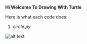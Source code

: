 <b>Hi Welcome To Drawing With Turtle</b>

Here is what each code does:
1) _circle.py_

![alt text](./Turtle-Drawings/circles.png)
